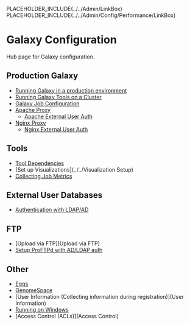 PLACEHOLDER_INCLUDE(../../Admin/LinkBox)
PLACEHOLDER_INCLUDE(../../Admin/Config/Performance/LinkBox)
# Galaxy Configuration
Hub page for Galaxy configuration.

## Production Galaxy
* [Running Galaxy in a production environment](Performance/ProductionServer)
* [Running Galaxy Tools on a Cluster](Performance/Cluster)
* [Galaxy Job Configuration](Jobs)
* [Apache Proxy](ApacheProxy)
  * [Apache External User Auth](ApacheExternalUserAuth)
* [Nginx Proxy](nginxProxy)
  * [Nginx External User Auth](NginxExternalUserAuth)


## Tools
* [Tool Dependencies](ToolDependencies)
* [Set up Visualizations](../../Visualization Setup)
* [Collecting Job Metrics](../../Admin/Config/JobMetrics)


## External User Databases
* [ Authentication with LDAP/AD](../../Admin/Config/ExternalUserAuth)


## FTP
* [Upload via FTP](Upload via FTP)
* [Setup ProFTPd with AD/LDAP auth](ProFTPd_with_AD)


## Other
* [Eggs](Eggs)
* [GenomeSpace](../../Admin/Config/GenomeSpace)
* [User Information (Collecting information during registration)](User Information)
* [Running on Windows](Windows)
* [Access Control (ACLs)](Access Control)

